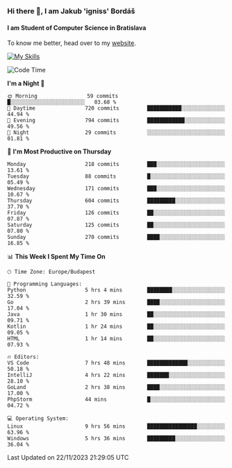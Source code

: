### Hi there 👋, I am Jakub 'igniss' Bordáš

#### I am Student of Computer Science in Bratislava
To know me better, head over to my [website](https://bordas.sk).

[![My Skills](https://skillicons.dev/icons?i=js,html,css,figma,svelte,java,kotlin,python,postgresql,typescript,nest,nodejs)](https://bordas.sk)


<!--START_SECTION:waka-->
![Code Time](http://img.shields.io/badge/Code%20Time-1%2C280%20hrs%2029%20mins-blue)

**I'm a Night 🦉** 

```text
🌞 Morning                59 commits          █░░░░░░░░░░░░░░░░░░░░░░░░   03.68 % 
🌆 Daytime                720 commits         ███████████░░░░░░░░░░░░░░   44.94 % 
🌃 Evening                794 commits         ████████████░░░░░░░░░░░░░   49.56 % 
🌙 Night                  29 commits          ░░░░░░░░░░░░░░░░░░░░░░░░░   01.81 % 
```
📅 **I'm Most Productive on Thursday** 

```text
Monday                   218 commits         ███░░░░░░░░░░░░░░░░░░░░░░   13.61 % 
Tuesday                  88 commits          █░░░░░░░░░░░░░░░░░░░░░░░░   05.49 % 
Wednesday                171 commits         ███░░░░░░░░░░░░░░░░░░░░░░   10.67 % 
Thursday                 604 commits         █████████░░░░░░░░░░░░░░░░   37.70 % 
Friday                   126 commits         ██░░░░░░░░░░░░░░░░░░░░░░░   07.87 % 
Saturday                 125 commits         ██░░░░░░░░░░░░░░░░░░░░░░░   07.80 % 
Sunday                   270 commits         ████░░░░░░░░░░░░░░░░░░░░░   16.85 % 
```


📊 **This Week I Spent My Time On** 

```text
🕑︎ Time Zone: Europe/Budapest

💬 Programming Languages: 
Python                   5 hrs 4 mins        ████████░░░░░░░░░░░░░░░░░   32.59 % 
Go                       2 hrs 39 mins       ████░░░░░░░░░░░░░░░░░░░░░   17.04 % 
Java                     1 hr 30 mins        ██░░░░░░░░░░░░░░░░░░░░░░░   09.71 % 
Kotlin                   1 hr 24 mins        ██░░░░░░░░░░░░░░░░░░░░░░░   09.05 % 
HTML                     1 hr 14 mins        ██░░░░░░░░░░░░░░░░░░░░░░░   07.93 % 

🔥 Editors: 
VS Code                  7 hrs 48 mins       █████████████░░░░░░░░░░░░   50.18 % 
IntelliJ                 4 hrs 22 mins       ███████░░░░░░░░░░░░░░░░░░   28.10 % 
GoLand                   2 hrs 38 mins       ████░░░░░░░░░░░░░░░░░░░░░   17.00 % 
PhpStorm                 44 mins             █░░░░░░░░░░░░░░░░░░░░░░░░   04.72 % 

💻 Operating System: 
Linux                    9 hrs 56 mins       ████████████████░░░░░░░░░   63.96 % 
Windows                  5 hrs 36 mins       █████████░░░░░░░░░░░░░░░░   36.04 % 
```


 Last Updated on 22/11/2023 21:29:05 UTC
<!--END_SECTION:waka-->
